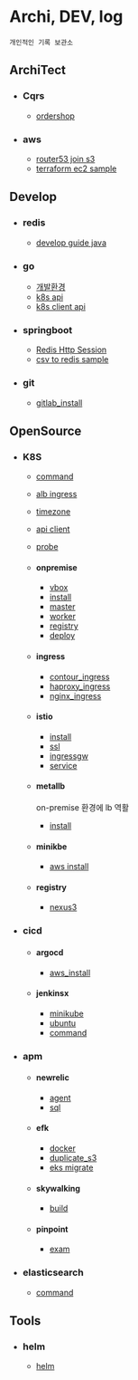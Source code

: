# Archi, DEV, log
    개인적인 기록 보관소

## ArchiTect
- ### Cqrs
    - [ordershop](architect/cqrs/redislabs_odershop.md)
- ### aws
    - [router53 join s3](architect/aws/s3_router53.md)
    - [terraform ec2 sample](https://github.com/anisia20/terraform-sample)


## Develop
- ### redis
    - [develop guide java](develop/redis/devguide.md)
- ### go
    - [개발환경](develop/go/setting.md)
    - [k8s api](develop/go/k8sapi.md)
    - [k8s client api](develop/go/k8sclientrestapi.md)
- ### springboot
    - [Redis Http Session](develop/springboot/redishttpsession.md)
    - [csv to redis sample](https://github.com/anisia20/staticstic-csv-redis)
- ### git
    - [gitlab_install](develop/git/gitlab_install.md)


## OpenSource

- ### K8S
    - [command](opensource/k8s/command.md)
    - [alb ingress](opensource/k8s/ingress.md)
    - [timezone](opensource/k8s/timezone.md)
    - [api client](opensource/k8s/apiclient.md)
    - [probe](opensource/k8s/probe.md)
    - #### onpremise
        - [vbox](opensource/k8s/onpremise/vbox.md)    
        - [install](opensource/k8s/onpremise/install.md)
        - [master](opensource/k8s/onpremise/master.md)
        - [worker](opensource/k8s/onpremise/worker.md)
        - [registry](opensource/k8s/onpremise/registry.md)
        - [deploy](opensource/k8s/onpremise/deploy.md)
    - #### ingress    
        - [contour_ingress](opensource/k8s/ingress/contour_ingress.md)  
        - [haproxy_ingress](opensource/k8s/ingress/haproxy_ingress.md) 
        - [nginx_ingress](opensource/k8s/ingress/nginx_ingress.md) 
    - #### istio
        - [install](opensource/k8s/istio/install.md)
        - [ssl](opensource/k8s/istio/ssl.md)
        - [ingressgw](opensource/k8s/istio/ingressgw.md)
        - [service](opensource/k8s/istio/service.md)
    - #### metallb
        on-premise 환경에 lb 역활
        - [install](opensource/k8s/metallb/install.md) 
    
    - #### minikbe
        - [aws install](opensource/k8s/minikube/aws_install.md) 
    - #### registry
        - [nexus3](opensource/registry/nexus3.md)

- ### cicd
    - #### argocd
        - [aws_install](opensource/cicd/argocd/aws_install.md)
    - #### jenkinsx
        - [minikube](opensource/cicd/jenkinsx/minikube.md)
        - [ubuntu](opensource/cicd/jenkinsx/ubuntu.md)
        - [command](opensource/cicd/jenkinsx/command.md)

- ### apm
    - #### newrelic
        - [agent](opensource/apm/newrelic/agent.md)
        - [sql](opensource/apm/newrelic/sql.md)
    - #### efk
        - [docker](opensource/apm/efk/docker.md)
        - [duplicate_s3](opensource/apm/efk/duplicate_s3.md)
        - [eks migrate](opensource/apm/efk/eks_migrate.md)
    - #### skywalking
        - [build](opensource/apm/skywalking/build.md)
    - #### pinpoint
        - [exam](opensource/apm/pinpoint/server_agent.md)

- ### elasticsearch
    - [command](opensource/elasticsearch//command.md)
    


## Tools
- ### helm
    - [helm](tools/helm.md)
